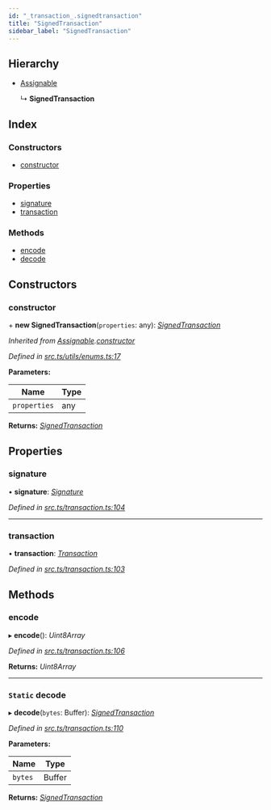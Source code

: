 ```yaml
---
id: "_transaction_.signedtransaction"
title: "SignedTransaction"
sidebar_label: "SignedTransaction"
---
```


## Hierarchy

* [Assignable](_utils_enums_.assignable.md)

  ↳ **SignedTransaction**

## Index

### Constructors

* [constructor](_transaction_.signedtransaction.md#constructor)

### Properties

* [signature](_transaction_.signedtransaction.md#signature)
* [transaction](_transaction_.signedtransaction.md#transaction)

### Methods

* [encode](_transaction_.signedtransaction.md#encode)
* [decode](_transaction_.signedtransaction.md#static-decode)

## Constructors

###  constructor

\+ **new SignedTransaction**(`properties`: any): *[SignedTransaction](_transaction_.signedtransaction.md)*

*Inherited from [Assignable](_utils_enums_.assignable.md).[constructor](_utils_enums_.assignable.md#constructor)*

*Defined in [src.ts/utils/enums.ts:17](https://github.com/nearprotocol/nearlib/blob/213b318/src.ts/utils/enums.ts#L17)*

**Parameters:**

Name | Type |
------ | ------ |
`properties` | any |

**Returns:** *[SignedTransaction](_transaction_.signedtransaction.md)*

## Properties

###  signature

• **signature**: *[Signature](_transaction_.signature.md)*

*Defined in [src.ts/transaction.ts:104](https://github.com/nearprotocol/nearlib/blob/213b318/src.ts/transaction.ts#L104)*

___

###  transaction

• **transaction**: *[Transaction](_transaction_.transaction.md)*

*Defined in [src.ts/transaction.ts:103](https://github.com/nearprotocol/nearlib/blob/213b318/src.ts/transaction.ts#L103)*

## Methods

###  encode

▸ **encode**(): *Uint8Array*

*Defined in [src.ts/transaction.ts:106](https://github.com/nearprotocol/nearlib/blob/213b318/src.ts/transaction.ts#L106)*

**Returns:** *Uint8Array*

___

### `Static` decode

▸ **decode**(`bytes`: Buffer): *[SignedTransaction](_transaction_.signedtransaction.md)*

*Defined in [src.ts/transaction.ts:110](https://github.com/nearprotocol/nearlib/blob/213b318/src.ts/transaction.ts#L110)*

**Parameters:**

Name | Type |
------ | ------ |
`bytes` | Buffer |

**Returns:** *[SignedTransaction](_transaction_.signedtransaction.md)*
